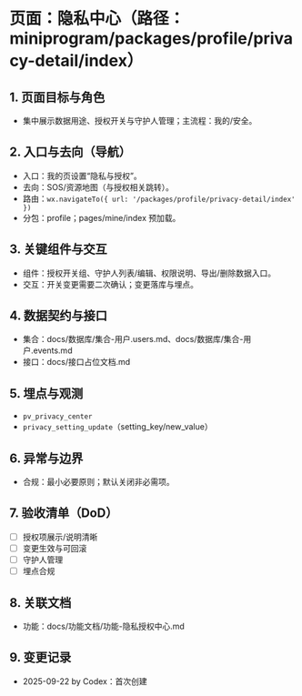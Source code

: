 # 页面：隐私中心（路径：miniprogram/packages/profile/privacy-detail/index）

## 1. 页面目标与角色
- 集中展示数据用途、授权开关与守护人管理；主流程：我的/安全。

## 2. 入口与去向（导航）
- 入口：我的页设置“隐私与授权”。
- 去向：SOS/资源地图（与授权相关跳转）。
- 路由：`wx.navigateTo({ url: '/packages/profile/privacy-detail/index' })`
- 分包：profile；pages/mine/index 预加载。

## 3. 关键组件与交互
- 组件：授权开关组、守护人列表/编辑、权限说明、导出/删除数据入口。
- 交互：开关变更需要二次确认；变更落库与埋点。

## 4. 数据契约与接口
- 集合：docs/数据库/集合-用户.users.md、docs/数据库/集合-用户.events.md
- 接口：docs/接口占位文档.md

## 5. 埋点与观测
- `pv_privacy_center`
- `privacy_setting_update`（setting_key/new_value）

## 6. 异常与边界
- 合规：最小必要原则；默认关闭非必需项。

## 7. 验收清单（DoD）
- [ ] 授权项展示/说明清晰
- [ ] 变更生效与可回滚
- [ ] 守护人管理
- [ ] 埋点合规

## 8. 关联文档
- 功能：docs/功能文档/功能-隐私授权中心.md

## 9. 变更记录
- 2025-09-22 by Codex：首次创建

